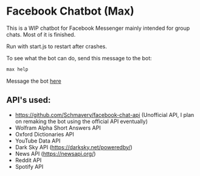 # Facebook Chatbot (Max)

This is a WIP chatbot for Facebook Messenger mainly intended for group chats. Most of it is finished.

Run with start.js to restart after crashes.

To see what the bot can do, send this message to the bot:
```bash
max help
```

Message the bot [here](https://www.facebook.com/profile.php?id=100015922144680)

## API's used:
 * https://github.com/Schmavery/facebook-chat-api (Unofficial API, I plan on remaking the bot using the official API eventually)
 * Wolfram Alpha Short Answers API
 * Oxford Dictionaries API
 * YouTube Data API
 * Dark Sky API (https://darksky.net/poweredby/)
 * News API (https://newsapi.org/)
 * Reddit API
 * Spotify API
